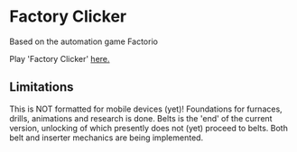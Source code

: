 # Factory Clicker
Based on the automation game Factorio

Play 'Factory Clicker' [here.](https://applewell.xyz/factory_clicker/)

## Limitations

This is NOT formatted for mobile devices (yet)!
Foundations for furnaces, drills, animations and research is done. Belts is the 'end' of the current version, unlocking of which presently does not (yet) proceed to belts. Both belt and inserter mechanics are being implemented.
